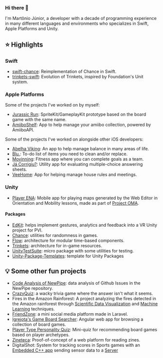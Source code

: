 ### Hi there 👋

I'm Martônio Júnior, a developer with a decade of programming experience in many different languages and environments who specializes in Swift, Apple Platforms and Unity.

## ⭐️ Highlights

### Swift
- [swift-chance](https://github.com/MartonioJunior/swift-chance): Reimplementation of Chance in Swift.
- [trinkets-swift](https://github.com/MartonioJunior/trinkets-swift): Evolution of Trinkets, inspired by Foundation's Unit system. 

### Apple Platforms
Some of the projects I've worked on by myself:
- [Jurassic Run](https://github.com/MartonioJunior/JurassicRun-Public): SpriteKit/GameplayKit prototype based on the board game with the same name.
- [AmiiboShelf](https://github.com/MartonioJunior/AmiiboShelf): App to help manage your amiibo collection, powered by AmiiboAPI.

Some of the projects I've worked on alongside other iOS developers:
- [Abelha Viking](https://github.com/ramiresnas/AbelhaViking): An app to help manage balance in many areas of life.
- [Blu.](https://github.com/biaplutarco/blu.): To-do list of items you need to clean and/or replace.
- [Movinning](https://github.com/mathocosta/Movinning): Fitness app where you can complete goals as a team.
- [Já Corrigiu?](https://github.com/MartonioJunior/ProjectCheck): Utility app for evaluating multiple-choice answering sheets.
- [VeeHome](https://github.com/MartonioJunior/RuleOfThumb): App for helping manage house rules and meetings.

### Unity
- [Player ENA](https://github.com/Project-OMA/Player-ENA): Mobile app for playing maps generated by the Web Editor in Orientation and Mobility lessons, made as part of [Project OMA](https://project-oma.github.io/).

#### Packages
- [EdKit](https://github.com/MartonioJunior/EdKit): helps implement gestures, analytics and feedback into a VR Unity project for PVI.
- [Chance](https://github.com/MartonioJunior/com.martoniojunior.chance): utilities for randomness in games.
- [Flow](https://github.com/MartonioJunior/Flow): architecture for modular time-based components.
- [Trinkets](https://github.com/MartonioJunior/Trinkets-Unity): architecture for in-game resources.
- [UnityTestSuite](https://github.com/MartonioJunior/UnityTestSuite): micro package with some utilities for testing.
- [Unity-Package-Templates](https://github.com/MartonioJunior/Unity-Package-Template): template for Unity Packages

## 💡 Some other fun projects
- [Code Analysis of NewPipe](https://github.com/MartonioJunior/msr2022): data analysis of Github Issues in the NewPipe repository.
- [CrazyQuiz](https://github.com/MartonioJunior/CrazyQuiz): a wacky trivia game where the answer isn't what it seems.
- Fires in the Amazon Rainforest: A project analyzing the fires detected in the Amazon rainforest through [Scientific Data Visualization](https://observablehq.com/d/ed86de93c600fc93) and [Machine Learning](https://github.com/MartonioJunior/Aprendizagem-Automatica) techniques.
- [FriendZone](https://github.com/luizgabriel/FriendZone): a mini social media platform made in Laravel.
- [Igrejota's Game Board Searcher](https://github.com/MartonioJunior/Projeto-Igrejota): Angular web app for browsing a collection of board games.
- [Player Type Personality Quiz](https://github.com/MartonioJunior/TestePerfilJogador): Mini-quiz for recommending board games based on player archetypes.
- [Zineteca](https://github.com/MartonioJunior/Zineteca): Proof-of-concept of a web platform for reading zines.
- DigitalShot: System for tracking scores in Sports games with an [Embedded C++ app](https://github.com/MartonioJunior/digital-shot-embedded) sending sensor data to a [Server](https://github.com/Hyuan02/Servidor-Basquete)

